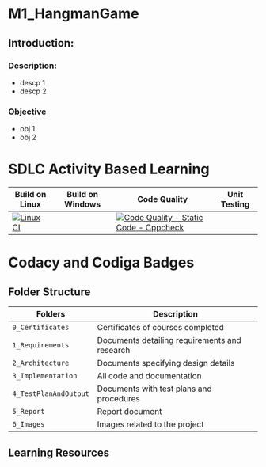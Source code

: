 # M1_HangmanGame

## Introduction:
### Description:
* descp 1
* descp 2

### Objective
* obj 1
* obj 2

# SDLC Activity Based Learning
| Build on Linux | Build on Windows | Code Quality | Unit Testing |
| --- | --- | --- | --- |
| [![Linux CI](https://github.com/s-rithu020/M1_HangmanGame/actions/workflows/linux.yml/badge.svg)](https://github.com/s-rithu020/M1_HangmanGame/actions/workflows/linux.yml) |  | [![Code Quality - Static Code - Cppcheck](https://github.com/s-rithu020/M1_HangmanGame/actions/workflows/cppcheck.yml/badge.svg)](https://github.com/s-rithu020/M1_HangmanGame/actions/workflows/cppcheck.yml) |  |


# Codacy and Codiga Badges 


## Folder Structure
Folders                | Description
----------------------| -----------------------------------------
`0_Certificates`      | Certificates of courses completed
`1_Requirements`      | Documents detailing requirements and research
`2_Architecture`      | Documents specifying design details
`3_Implementation`    | All code and documentation
`4_TestPlanAndOutput` | Documents with test plans and procedures
`5_Report`            | Report document
`6_Images`            | Images related to the project


## Learning Resources
